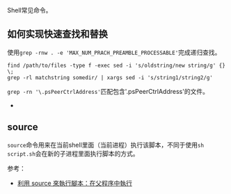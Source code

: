 Shell常见命令。



## 如何实现快速查找和替换

使用`grep -rnw . -e 'MAX_NUM_PRACH_PREAMBLE_PROCESSABLE'`完成递归查找。

```
find /path/to/files -type f -exec sed -i 's/oldstring/new string/g' {} \;
grep -rl matchstring somedir/ | xargs sed -i 's/string1/string2/g'
```

`grep -rn '\.psPeerCtrlAddress'`匹配包含'.psPeerCtrlAddress'的文件。


- [](https://stackoverflow.com/questions/15402770/how-to-grep-and-replace)

## source

`source`命令用来在当前shell里面（当前进程）执行该脚本，不同于使用`sh script.sh`会在新的子进程里面执行脚本的方式。

参考：

- [利用 source 來執行腳本：在父程序中執行](http://linux.vbird.org/linux_basic/0340bashshell-scripts.php#some_ex_run)
